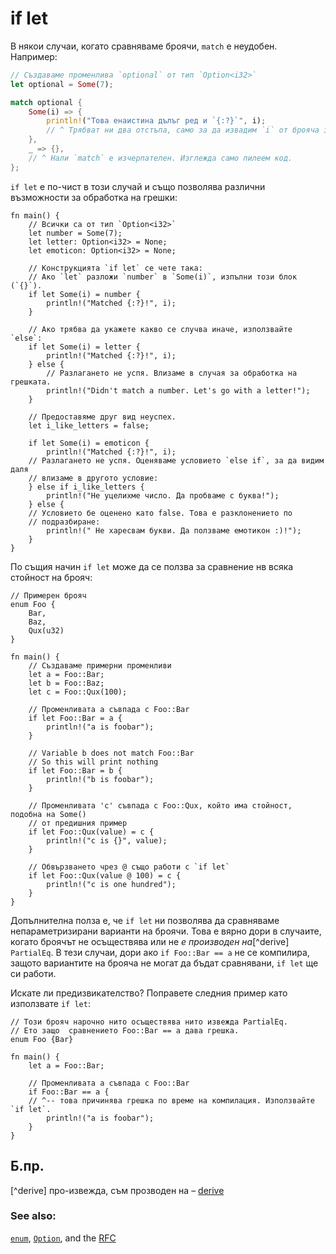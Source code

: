 # if let

В някои случаи, когато сравняваме броячи, `match` е неудобен. Например:

```rust
// Създаваме променлива `optional` от тип `Option<i32>`
let optional = Some(7);

match optional {
    Some(i) => {
        println!("Това енаистина дълъг ред и `{:?}`", i);
        // ^ Трябват ни два отстъпа, само за да извадим `i` от брояча за избор.
    },
    _ => {},
    // ^ Нали `match` е изчерпателен. Изглежда само пилеем код.
};

```

`if let` е по-чист в този случай и също позволява различни възможности за
обработка на грешки:

```rust,editable
fn main() {
    // Всички са от тип `Option<i32>`
    let number = Some(7);
    let letter: Option<i32> = None;
    let emoticon: Option<i32> = None;

    // Конструкцията `if let` се чете така:
    // Ако `let` разложи `number` в `Some(i)`, изпълни този блок (`{}`).
    if let Some(i) = number {
        println!("Matched {:?}!", i);
    }

    // Ако трябва да укажете какво се случва иначе, използвайте `else`:
    if let Some(i) = letter {
        println!("Matched {:?}!", i);
    } else {
        // Разлагането не успя. Влизаме в случая за обработка на грешката.
        println!("Didn't match a number. Let's go with a letter!");
    }

    // Предоставяме друг вид неуспех.
    let i_like_letters = false;

    if let Some(i) = emoticon {
        println!("Matched {:?}!", i);
    // Разлагането не успя. Оценяваме условието `else if`, за да видим даля
    // влизаме в другото условие:
    } else if i_like_letters {
        println!("Не уцелихме число. Да пробваме с буква!");
    } else {
    // Условието бе оценено като false. Това е разклонението по
    // подразбиране:
        println!(" Не харесвам букви. Да ползваме емотикон :)!");
    }
}
```

По същия начин `if let` може да се ползва за сравнение нв всяка стойност на
брояч:

```rust,editable
// Примерен брояч
enum Foo {
    Bar,
    Baz,
    Qux(u32)
}

fn main() {
    // Създаваме примерни променливи
    let a = Foo::Bar;
    let b = Foo::Baz;
    let c = Foo::Qux(100);
    
    // Променливата a съвпада с Foo::Bar
    if let Foo::Bar = a {
        println!("a is foobar");
    }
    
    // Variable b does not match Foo::Bar
    // So this will print nothing
    if let Foo::Bar = b {
        println!("b is foobar");
    }
    
    // Променливата 'c' съвпада с Foo::Qux, който има стойност, подобна на Some()
    // от предишния пример
    if let Foo::Qux(value) = c {
        println!("c is {}", value);
    }

    // Обвързването чрез @ също работи с `if let`
    if let Foo::Qux(value @ 100) = c {
        println!("c is one hundred");
    }
}
```

Допълнителна полза е, че `if let` ни позволява да сравняваме непараметризирани
варианти на броячи. Това е вярно дори в случаите, когато броячът не осъществява
или не *е производен на*[^derive] `PartialEq`. В тези случаи, дори ако `if
Foo::Bar == a` не се компилира, защото вариантите на брояча не могат да бъдат
сравнявани, `if let` ще си работи.

Искате ли предизвикателство? Поправете следния пример като използвате `if let`:

```rust,editable,ignore,mdbook-runnable
// Този брояч нарочно нито осъществява нито извежда PartialEq.
// Ето защо  сравнението Foo::Bar == a дава грешка.
enum Foo {Bar}

fn main() {
    let a = Foo::Bar;

    // Променливата a съвпада с Foo::Bar
    if Foo::Bar == a {
    // ^-- това причинява грешка по време на компилация. Използвайте `if let`.
        println!("a is foobar");
    }
}
```

## Б.пр.

[^derive] про-извежда, съм прозводен на – [derive][derive]


### See also:

[`enum`][enum], [`Option`][option], and the [RFC][if_let_rfc]

[derive]: ../../trait/derive.md
[enum]: ../custom_types/enum.md
[if_let_rfc]: https://github.com/rust-lang/rfcs/pull/160
[option]: ../std/option.md
